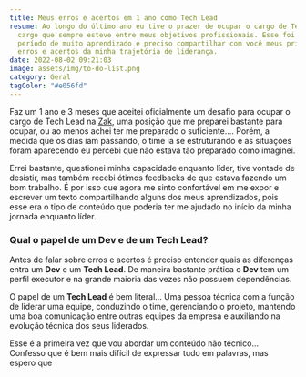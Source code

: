 ```yaml
---
title: Meus erros e acertos em 1 ano como Tech Lead
resume: Ao longo do último ano eu tive o prazer de ocupar o cargo de Tech Lead,
  cargo que sempre esteve entre meus objetivos profissionais. Esse foi um
  período de muito aprendizado e preciso compartilhar com você meus principais
  erros e acertos da minha trajetória de liderança.
date: 2022-08-02 09:21:03
image: assets/img/to-do-list.png
category: Geral
tagColor: "#e056fd"
---
```

Faz um 1 ano e 3 meses que aceitei oficialmente um desafio para ocupar o cargo de Tech Lead na [Zak](https://www.zak.app/), uma posição que me preparei bastante para ocupar, ou ao menos achei ter me preparado o suficiente.... Porém, a medida que os dias iam passando, o time ia se estruturando e as situações foram aparecendo eu percebi que não estava tão preparado como imaginei. 

Errei bastante, questionei minha capacidade enquanto líder, tive vontade de desistir, mas também recebi ótimos feedbacks de que estava fazendo um bom trabalho. É por isso que agora me sinto confortável em me expor e escrever um texto compartilhando alguns dos meus aprendizados, pois esse era o tipo de conteúdo que poderia ter me ajudado no início da minha jornada enquanto líder.



### Qual o papel de um Dev e de um Tech Lead?

Antes de falar sobre erros e acertos é preciso entender quais as diferenças entra um **Dev** e um **Tech Lead**. De maneira bastante prática o **Dev** tem um perfil executor e na grande maioria das vezes não possuem dependências. 

O papel de um **Tech Lead** é bem literal... Uma pessoa técnica com a função de liderar uma equipe, conduzindo o time, gerenciando o projeto, mantendo uma boa comunicação entre outras equipes da empresa e auxiliando na evolução técnica dos seus liderados.





Esse é a primeira vez que vou abordar um conteúdo não técnico... Confesso que é bem mais difícil de expressar tudo em palavras, mas espero que
